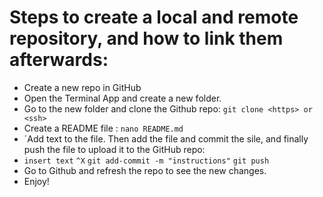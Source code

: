 # Steps to create a local and remote repository, and how to link them afterwards:
* Create a new repo in GitHub
* Open the Terminal App and create a new folder. 
* Go to the new folder and clone the Github repo: `git clone <https> or <ssh>`
* Create a README file : `nano README.md`
* ´Add text to the file. Then add the file and commit the sile, and finally push the file to upload it to the GitHub repo:
* `insert text` `^X` `git add-commit -m "instructions"` `git push`
* Go to Github and refresh the repo to see the new changes.
* Enjoy!

